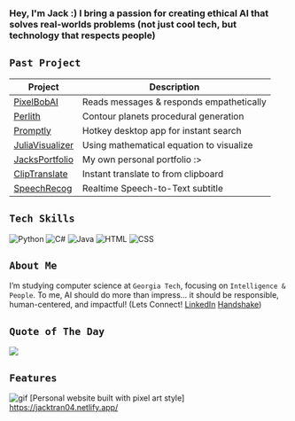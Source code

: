 ### Hey, I'm Jack :) I bring a passion for creating **ethical AI that solves real-worlds problems** (not just cool tech, but technology that respects people)

## `Past Project` 
| Project | Description |
|--------|------------|
| [PixelBobAI](https://github.com/jacktran5665/pixelbobai) | Reads messages & responds empathetically |
| [Perlith](https://github.com/jacktran5665/Perlith-Contour-planets)  | Contour planets procedural generation |
| [Promptly](https://github.com/jacktran5665/PromptlySearch) | Hotkey desktop app for instant search | 
| [JuliaVisualizer](https://github.com/jacktran5665/Julia-set-visualizer) | Using mathematical equation to visualize |
| [JacksPortfolio](https://github.com/jacktran5665/Jack-s-Portfolio)  | My own personal portfolio :> |
| [ClipTranslate](https://github.com/jacktran5665/ClipTranslate) | Instant translate to from clipboard | 
| [SpeechRecog](https://github.com/jacktran5665/SpeechRecog) | Realtime Speech-to-Text subtitle | 

## `Tech Skills`
![Python](https://img.shields.io/badge/Python-3670A0?style=for-the-badge&logo=python&logoColor=white) ![C#](https://img.shields.io/badge/C%23-239120?style=for-the-badge&logo=c-sharp&logoColor=white) ![Java](https://img.shields.io/badge/Java-ED8B00?style=for-the-badge&logo=java&logoColor=white) ![HTML](https://img.shields.io/badge/HTML5-E34F26?style=for-the-badge&logo=html5&logoColor=white) ![CSS](https://img.shields.io/badge/CSS3-1572B6?style=for-the-badge&logo=css3&logoColor=white)

## `About Me`  
I’m studying computer science at `Georgia Tech`, focusing on `Intelligence & People`. To me, AI should do more than impress... it should be responsible, human-centered, and impactful! (Lets Connect! [LinkedIn](https://www.linkedin.com/in/jacktran04/) [Handshake](https://app.joinhandshake.com/profiles/bscdt4))

## `Quote of The Day`
![](https://quotes-github-readme.vercel.app/api?type=horizontal&theme=radical)

## `Features`
![gif](https://github.com/user-attachments/assets/9a652e80-b7c4-4c31-92b0-71348fa3f77a) [Personal website built with pixel art style] https://jacktran04.netlify.app/

